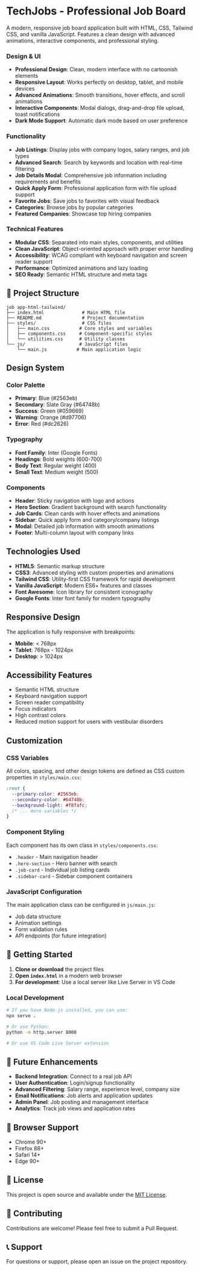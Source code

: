 # TechJobs - Professional Job Board

A modern, responsive job board application built with HTML, CSS, Tailwind CSS, and vanilla JavaScript. Features a clean design with advanced animations, interactive components, and professional styling.

### Design & UI
- **Professional Design**: Clean, modern interface with no cartoonish elements
- **Responsive Layout**: Works perfectly on desktop, tablet, and mobile devices
- **Advanced Animations**: Smooth transitions, hover effects, and scroll animations
- **Interactive Components**: Modal dialogs, drag-and-drop file upload, toast notifications
- **Dark Mode Support**: Automatic dark mode based on user preference

### Functionality
- **Job Listings**: Display jobs with company logos, salary ranges, and job types
- **Advanced Search**: Search by keywords and location with real-time filtering
- **Job Details Modal**: Comprehensive job information including requirements and benefits
- **Quick Apply Form**: Professional application form with file upload support
- **Favorite Jobs**: Save jobs to favorites with visual feedback
- **Categories**: Browse jobs by popular categories
- **Featured Companies**: Showcase top hiring companies

### Technical Features
- **Modular CSS**: Separated into main styles, components, and utilities
- **Clean JavaScript**: Object-oriented approach with proper error handling
- **Accessibility**: WCAG compliant with keyboard navigation and screen reader support
- **Performance**: Optimized animations and lazy loading
- **SEO Ready**: Semantic HTML structure and meta tags

## 📁 Project Structure
```
job app-html-tailwind/
├── index.html              # Main HTML file
├── README.md               # Project documentation
├── styles/                 # CSS files
│   ├── main.css           # Core styles and variables
│   ├── components.css     # Component-specific styles
│   └── utilities.css      # Utility classes
└── js/                    # JavaScript files
    └── main.js           # Main application logic
```

## Design System

### Color Palette
- **Primary**: Blue (#2563eb)
- **Secondary**: Slate Gray (#64748b)
- **Success**: Green (#059669)
- **Warning**: Orange (#d97706)
- **Error**: Red (#dc2626)

### Typography
- **Font Family**: Inter (Google Fonts)
- **Headings**: Bold weights (600-700)
- **Body Text**: Regular weight (400)
- **Small Text**: Medium weight (500)

### Components
- **Header**: Sticky navigation with logo and actions
- **Hero Section**: Gradient background with search functionality
- **Job Cards**: Clean cards with hover effects and animations
- **Sidebar**: Quick apply form and category/company listings
- **Modal**: Detailed job information with smooth animations
- **Footer**: Multi-column layout with company links

## Technologies Used

- **HTML5**: Semantic markup structure
- **CSS3**: Advanced styling with custom properties and animations
- **Tailwind CSS**: Utility-first CSS framework for rapid development
- **Vanilla JavaScript**: Modern ES6+ features and classes
- **Font Awesome**: Icon library for consistent iconography
- **Google Fonts**: Inter font family for modern typography

## Responsive Design

The application is fully responsive with breakpoints:
- **Mobile**: < 768px
- **Tablet**: 768px - 1024px
- **Desktop**: > 1024px

## Accessibility Features

- Semantic HTML structure
- Keyboard navigation support
- Screen reader compatibility
- Focus indicators
- High contrast colors
- Reduced motion support for users with vestibular disorders

## Customization

### CSS Variables
All colors, spacing, and other design tokens are defined as CSS custom properties in `styles/main.css`:

```css
:root {
  --primary-color: #2563eb;
  --secondary-color: #64748b;
  --background-light: #f8fafc;
  /* ... more variables */
}
```

### Component Styling
Each component has its own class in `styles/components.css`:
- `.header` - Main navigation header
- `.hero-section` - Hero banner with search
- `.job-card` - Individual job listing cards
- `.sidebar-card` - Sidebar component containers

### JavaScript Configuration
The main application class can be configured in `js/main.js`:
- Job data structure
- Animation settings
- Form validation rules
- API endpoints (for future integration)

## 🚀 Getting Started

1. **Clone or download** the project files
2. **Open `index.html`** in a modern web browser
3. **For development**: Use a local server like Live Server in VS Code

### Local Development
```bash
# If you have Node.js installed, you can use:
npx serve .

# Or use Python:
python -m http.server 8000

# Or use VS Code Live Server extension
```

## 🔮 Future Enhancements

- **Backend Integration**: Connect to a real job API
- **User Authentication**: Login/signup functionality
- **Advanced Filtering**: Salary range, experience level, company size
- **Email Notifications**: Job alerts and application updates
- **Admin Panel**: Job posting and management interface
- **Analytics**: Track job views and application rates

## 📄 Browser Support

- Chrome 90+
- Firefox 88+
- Safari 14+
- Edge 90+

## 📝 License

This project is open source and available under the [MIT License](LICENSE).

## 🤝 Contributing

Contributions are welcome! Please feel free to submit a Pull Request.

## 📞 Support

For questions or support, please open an issue on the project repository.